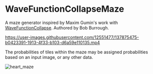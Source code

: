 # WaveFunctionCollapseMaze
A maze generator inspired by Maxim Gumin's work with [WaveFunctionCollapse](https://github.com/mxgmn/WaveFunctionCollapse). Authored by Bob Burrough.

https://user-images.githubusercontent.com/12551477/137875475-b0423391-1913-4f33-b103-d6a59e110135.mp4

The probabilities of tiles within the maze may be assigned probabilities based on an input image, or any other data.

![heart_maze](https://user-images.githubusercontent.com/12551477/137876666-9fca29ac-c694-4f32-a368-ea1a07653166.png)
